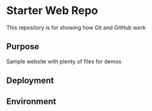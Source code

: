 # Starter Web Repo

This repository is for showing how Git and GitHub work

## Purpose

Sample website with plenty of files for demos

## Deployment

## Environment